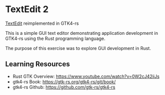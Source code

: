 # TextEdit 2

[TextEdit](https://github/bernardigiri/TextEdit) reimplemented in GTK4-rs

This is a simple GUI text editor demonstrating application development in GTK4-rs using the Rust programming language.

The purpose of this exercise was to explore GUI development in Rust.

## Learning Resources

- Rust GTK Overview: https://www.youtube.com/watch?v=0W2cJ42iiJs
- gtk4-rs Book: https://gtk-rs.org/gtk4-rs/git/book/
- gtk4-rs Github: https://github.com/gtk-rs/gtk4-rs
